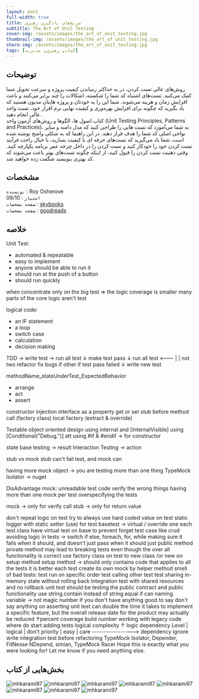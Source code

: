 ```yaml
---
layout: post
full-width: true
title: سرنخ‌‌های یادگیری رهبری
subtitle: The Art of Unit Testing
cover-img: /assets/images/the_art_of_unit_testing.jpg
thumbnail-img: /assets/images/the_art_of_unit_testing.jpg
share-img: /assets/images/the_art_of_unit_testing.jpg
tags: [کتاب, رهبری, مدیریت]
---
```


## توضیحات
روش‌های عالی تست کردن، در به حداکثر رساندن کیفیت پروژه و سرعت تحویل شما کمک می‌کنند. تست‌های اشتباه کد شما را شکسته، اشکالات را چند برابر می‌کنند و باعث افزایش زمان و هزینه می‌شوند. شما این را به خودتان و پروژه هایتان مدیون هستید که یاد بگیرید که چگونه برای افزایش بهره‌وری و کیفیت نهایی نرم افزار خود، تست واحد عالی انجام دهید.  
کتاب اصول ها، الگو‌ها و روش‌های آزمون واحد (Unit Testing Principles, Patterns and Practices)، به شما می‌آموزد که تست هایی را طراحی کنید که مدل دامنه و سایر نواحی اصلی کد شما را هدف قرار دهند. در این راهنما که به شکلی واضح نوشته شده است، شما یاد می‌گیرید که تست‌های حرفه ای با کیفیت بسازید، با خیال راحت فرآیند تست کردن خود را خودکار کنید و تست کردن را در داخل چرخه عمر برنامه یکپارچه کنید. وقتی ذهنیت تست کردن را قبول کنید، از اینکه چگونه تست‌های بهتر باعث می‌شوند که کد بهتری بنویسید شگفت زده خواهید شد.  

## مشخصات
`نویسنده` : Roy Osherove  
`امتیاز` : 09/10  
`صفحه مشخصات` : [skybooks](https://skybooks.ir/products/The-Art-of-Unit-Testing-With-Examples-in-net)  
`صفحه مشخصات` : [goodreads](https://www.goodreads.com/book/show/6487349-the-art-of-unit-testing)  

## خلاصه
Unit Test:
 * automated & repeatable
 * easy to implement
 * anyone should be able to run it
 * should run at the push of a button
 * should run quickly

when concentrate only on the big test =>
the logic coverage is smaller
many parts of the core logic aren't test

logical code:
 * an IF statement
 * a loop
 * switch case
 * calculation
 * decision making

TDD
-> write test -> run all test
↓
make test pass
↓
run all test <---
|               |
not two           refactor     fix bugs if
other             if test pass   failed
↓
write
new test

methodName_stateUnderTest_ExpectedBehavior

 * arrange
 * act
 * assert

constructor injection
interface as a property get or set
stub before method call (factory class)
local factory (extract & override)

Testable object oriented design
using internal and [InternalVisible]
using [Conditional("Debug.")] att
using #if & #endif -> for constructor

state base testing -> result
Interaction Testing -> action

stub vs mock
stub can't fail test, and mock can

having more mock object
-> you are testing more than one thing
TypeMock Isolator -> nuget

DisAdvantage mock:
unreadable test code
verify the wrong things
having more than one mock per test
overspecifying the tests

mock -> only for verify call
stub -> only for return value

don't repeat logic on test
try to always use hard coded value on test
static logger with static setter (use) for test
basetest -> virtual / override one each test class
have virtual test on base to prevent forget test case like crud
avoiding logic in tests
-> switch if else, foreach, for, while
making sure it fails when it should, and doesn't just pass when it should
just public method
private method may lead to breaking tests even though the over all functionality is correct
use factory class on test to new class /or new on setup method
setup method -> should only contains code that applies to all the tests
it is better each test create its own mock by helper method
smell of bad tests:
test run on specific order
test calling other test
test sharing in-memory state without rolling back
Integration test with
shared resources and no rollback
unit test should be testing the public contract and public functionality
use string.contain instead of string.equal if can
naming variable -> not magic number
if you don't have anything good to say don't say anything on asserting
unit test can double the time it takes to implement a specific feature, but the overall release date for the product may actually be reduced
↑percent coverage
build number
working with legacy code
where do start adding tests
logical complexity ↑ logic
dependency Level | logical | don't
priority            | easy    | care
-----------------> dependency
ignore
write integration test before refactoring
TypeMock Isolator, Depender, FitNesse
NDepend, simian, TypeMock Racer
Hope this is exactly what you were looking for! Let me know if you need anything else.

## بخش‌هایی از کتاب
![mhkarami97](/assets/images/the_art_of_unit_testing/1.jpg)
![mhkarami97](/assets/images/the_art_of_unit_testing/2.jpg)
![mhkarami97](/assets/images/the_art_of_unit_testing/3.jpg)
![mhkarami97](/assets/images/the_art_of_unit_testing/4.jpg)
![mhkarami97](/assets/images/the_art_of_unit_testing/5.jpg)
![mhkarami97](/assets/images/the_art_of_unit_testing/6.jpg)
![mhkarami97](/assets/images/the_art_of_unit_testing/7.jpg)
![mhkarami97](/assets/images/the_art_of_unit_testing/8.jpg)